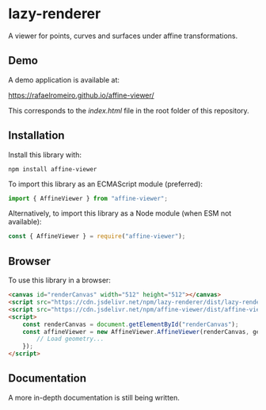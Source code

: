 # lazy-renderer
A viewer for points, curves and surfaces under affine transformations.

## Demo

A demo application is available at:

https://rafaelromeiro.github.io/affine-viewer/

This corresponds to the *index.html* file in the root folder of this repository.

## Installation

Install this library with:
```
npm install affine-viewer
```

To import this library as an ECMAScript module (preferred):
```javascript
import { AffineViewer } from "affine-viewer";
```

Alternatively, to import this library as a Node module (when ESM not available):
```javascript
const { AffineViewer } = require("affine-viewer");
```

## Browser

To use this library in a browser:
```html
<canvas id="renderCanvas" width="512" height="512"></canvas>
<script src="https://cdn.jsdelivr.net/npm/lazy-renderer/dist/lazy-renderer.iife.min.js"></script>
<script src="https://cdn.jsdelivr.net/npm/affine-viewer/dist/affine-viewer.iife.min.js"></script>
<script>
    const renderCanvas = document.getElementById("renderCanvas");
    const affineViewer = new AffineViewer.AffineViewer(renderCanvas, geometryName => {
        // Load geometry...
    });
</script>
```

## Documentation

A more in-depth documentation is still being written.